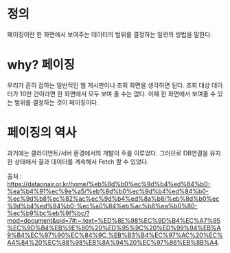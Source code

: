 # 정의

페이징이란 한 화면에서 보여주는 데이터의 범위를 결정하는 일련의 방법을 말한다. 

# why? 페이징
우리가 흔히 접하는 일반적인 웹 게시판이나 조회 화면을 생각하면 된다. 조회 대상 데이터가 10만 건이라면 한 화면에서 모두 보여 줄 수는 없다. 이때 한 화면에서 보여줄 수 있는 범위를 결정하는 것이 페이징이다.

# 페이징의 역사

과거에는 클라이언트/서버 환경에서의 개발이 주를 이루었다. 그러므로 DB연결을 유지한 상태에서 결과 데이터를 계속해서 Fetch 할 수 있었다. 

출처 : https://dataonair.or.kr/home/%eb%8d%b0%ec%9d%b4%ed%84%b0-%ea%b4%91%ec%9e%a5/%eb%8d%b0%ec%9d%b4%ed%84%b0-%ec%9d%b8%ec%82%ac%ec%9d%b4%ed%8a%b8/%eb%8d%b0%ec%9d%b4%ed%84%b0-%ec%a0%84%eb%ac%b8%ea%b0%80-%ec%b9%bc%eb%9f%bc/?mod=document&uid=7#:~:text=%ED%8E%98%EC%9D%B4%EC%A7%95%EC%9D%B4%EB%9E%80%20%ED%95%9C%20%ED%99%94%EB%A9%B4%EC%97%90%EC%84%9C,%EB%B3%B4%EC%97%AC%20%EC%A4%84%20%EC%88%98%EB%8A%94%20%EC%97%86%EB%8B%A4.